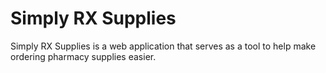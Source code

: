# Simply RX Supplies

Simply RX Supplies is a web application that serves as a tool to help make ordering pharmacy supplies easier.
